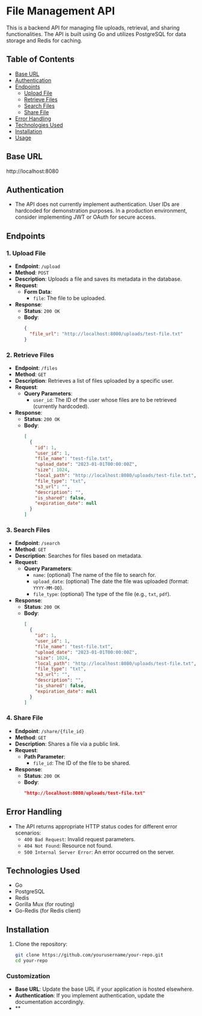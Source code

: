 # File Management API

This is a backend API for managing file uploads, retrieval, and sharing functionalities. The API is built using Go and utilizes PostgreSQL for data storage and Redis for caching.

## Table of Contents

- [Base URL](#base-url)
- [Authentication](#authentication)
- [Endpoints](#endpoints)
  - [Upload File](#upload-file)
  - [Retrieve Files](#retrieve-files)
  - [Search Files](#search-files)
  - [Share File](#share-file)
- [Error Handling](#error-handling)
- [Technologies Used](#technologies-used)
- [Installation](#installation)
- [Usage](#usage)

## Base URL
http://localhost:8080


## Authentication

- The API does not currently implement authentication. User IDs are hardcoded for demonstration purposes. In a production environment, consider implementing JWT or OAuth for secure access.

## Endpoints

### 1. Upload File

- **Endpoint**: `/upload`
- **Method**: `POST`
- **Description**: Uploads a file and saves its metadata in the database.
- **Request**:
  - **Form Data**:
    - `file`: The file to be uploaded.
- **Response**:
  - **Status**: `200 OK`
  - **Body**: 
    ```json
    {
      "file_url": "http://localhost:8080/uploads/test-file.txt"
    }
    ```

### 2. Retrieve Files

- **Endpoint**: `/files`
- **Method**: `GET`
- **Description**: Retrieves a list of files uploaded by a specific user.
- **Request**: 
  - **Query Parameters**:
    - `user_id`: The ID of the user whose files are to be retrieved (currently hardcoded).
- **Response**:
  - **Status**: `200 OK`
  - **Body**: 
    ```json
    [
      {
        "id": 1,
        "user_id": 1,
        "file_name": "test-file.txt",
        "upload_date": "2023-01-01T00:00:00Z",
        "size": 1024,
        "local_path": "http://localhost:8080/uploads/test-file.txt",
        "file_type": "txt",
        "s3_url": "",
        "description": "",
        "is_shared": false,
        "expiration_date": null
      }
    ]
    ```

### 3. Search Files

- **Endpoint**: `/search`
- **Method**: `GET`
- **Description**: Searches for files based on metadata.
- **Request**: 
  - **Query Parameters**:
    - `name`: (optional) The name of the file to search for.
    - `upload_date`: (optional) The date the file was uploaded (format: `YYYY-MM-DD`).
    - `file_type`: (optional) The type of the file (e.g., `txt`, `pdf`).
- **Response**:
  - **Status**: `200 OK`
  - **Body**: 
    ```json
    [
      {
        "id": 1,
        "user_id": 1,
        "file_name": "test-file.txt",
        "upload_date": "2023-01-01T00:00:00Z",
        "size": 1024,
        "local_path": "http://localhost:8080/uploads/test-file.txt",
        "file_type": "txt",
        "s3_url": "",
        "description": "",
        "is_shared": false,
        "expiration_date": null
      }
    ]
    ```

### 4. Share File

- **Endpoint**: `/share/{file_id}`
- **Method**: `GET`
- **Description**: Shares a file via a public link.
- **Request**: 
  - **Path Parameter**:
    - `file_id`: The ID of the file to be shared.
- **Response**:
  - **Status**: `200 OK`
  - **Body**: 
    ```json
    "http://localhost:8080/uploads/test-file.txt"
    ```

## Error Handling

- The API returns appropriate HTTP status codes for different error scenarios:
  - `400 Bad Request`: Invalid request parameters.
  - `404 Not Found`: Resource not found.
  - `500 Internal Server Error`: An error occurred on the server.

## Technologies Used

- Go
- PostgreSQL
- Redis
- Gorilla Mux (for routing)
- Go-Redis (for Redis client)

## Installation

1. Clone the repository:
   ```bash
   git clone https://github.com/yourusername/your-repo.git
   cd your-repo


### Customization

- **Base URL**: Update the base URL if your application is hosted elsewhere.
- **Authentication**: If you implement authentication, update the documentation accordingly.
- **